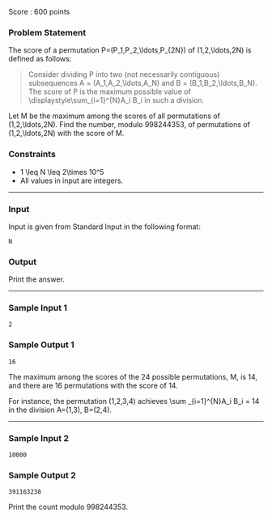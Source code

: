 Score : 600 points

### Problem Statement

The score of a permutation P=(P\_1,P\_2,\ldots,P\_{2N}) of (1,2,\ldots,2N) is defined as follows:

> Consider dividing P into two (not necessarily contiguous) subsequences A = (A\_1,A\_2,\ldots,A\_N) and B = (B\_1,B\_2,\ldots,B\_N). The score of P is the maximum possible value of \displaystyle\sum\_{i=1}^{N}A\_i B\_i in such a division.

Let M be the maximum among the scores of all permutations of (1,2,\ldots,2N).
Find the number, modulo 998244353, of permutations of (1,2,\ldots,2N) with the score of M.

### Constraints

* 1 \leq N \leq 2\times 10^5
* All values in input are integers.

---

### Input

Input is given from Standard Input in the following format:

```
N
```

### Output

Print the answer.

---

### Sample Input 1

```
2
```

### Sample Output 1

```
16
```

The maximum among the scores of the 24 possible permutations, M, is 14, and there are 16 permutations with the score of 14.

For instance, the permutation (1,2,3,4) achieves \sum \_{i=1}^{N}A\_i B\_i = 14 in the division A=(1,3), B=(2,4).

---

### Sample Input 2

```
10000
```

### Sample Output 2

```
391163238
```

Print the count modulo 998244353.